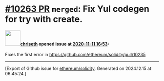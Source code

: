 # [\#10263 PR](https://github.com/ethereum/solidity/pull/10263) `merged`: Fix Yul codegen for try with create.

#### <img src="https://avatars.githubusercontent.com/u/9073706?v=4" width="50">[chriseth](https://github.com/chriseth) opened issue at [2020-11-11 16:53](https://github.com/ethereum/solidity/pull/10263):

Fixes the first error in https://github.com/ethereum/solidity/pull/10235




-------------------------------------------------------------------------------



[Export of Github issue for [ethereum/solidity](https://github.com/ethereum/solidity). Generated on 2024.12.15 at 06:45:24.]
